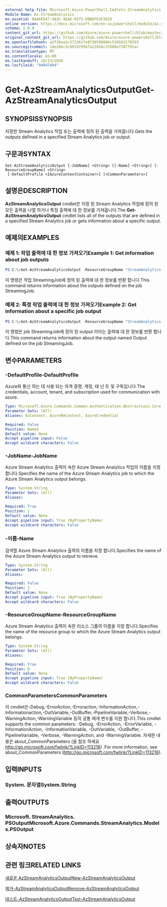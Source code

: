 ```yaml
---
external help file: Microsoft.Azure.PowerShell.Cmdlets.StreamAnalytics.dll-Help.xml
Module Name: Az.StreamAnalytics
ms.assetid: 04A6FD47-482C-4EA6-9375-D8B6FD1F2659
online version: https://docs.microsoft.com/en-us/powershell/module/az.streamanalytics/get-azstreamanalyticsoutput
schema: 2.0.0
content_git_url: https://github.com/Azure/azure-powershell/blob/master/src/StreamAnalytics/StreamAnalytics/help/Get-AzStreamAnalyticsOutput.md
original_content_git_url: https://github.com/Azure/azure-powershell/blob/master/src/StreamAnalytics/StreamAnalytics/help/Get-AzStreamAnalyticsOutput.md
ms.openlocfilehash: a2f20aa2c372261fe8f36599884c516563170293
ms.sourcegitcommit: 1de2b6c3c99197958fa2101bc37680e7507f91ac
ms.translationtype: MT
ms.contentlocale: ko-KR
ms.lasthandoff: 10/13/2020
ms.locfileid: "94047494"
---
```

# <span data-ttu-id="8d982-101">Get-AzStreamAnalyticsOutput</span><span class="sxs-lookup"><span data-stu-id="8d982-101">Get-AzStreamAnalyticsOutput</span></span>

## <span data-ttu-id="8d982-102">SYNOPSIS</span><span class="sxs-lookup"><span data-stu-id="8d982-102">SYNOPSIS</span></span>
<span data-ttu-id="8d982-103">지정한 Stream Analytics 작업 또는 출력에 정의 된 출력을 가져옵니다.</span><span class="sxs-lookup"><span data-stu-id="8d982-103">Gets the outputs defined in a specified Stream Analytics job or output.</span></span>

## <span data-ttu-id="8d982-104">구문과</span><span class="sxs-lookup"><span data-stu-id="8d982-104">SYNTAX</span></span>

```
Get-AzStreamAnalyticsOutput [-JobName] <String> [[-Name] <String>] [-ResourceGroupName] <String>
 [-DefaultProfile <IAzureContextContainer>] [<CommonParameters>]
```

## <span data-ttu-id="8d982-105">설명은</span><span class="sxs-lookup"><span data-stu-id="8d982-105">DESCRIPTION</span></span>
<span data-ttu-id="8d982-106">**AzStreamAnalyticsOutput** cmdlet은 지정 된 Stream Analytics 작업에 정의 된 모든 출력을 나열 하거나 특정 출력에 대 한 정보를 가져옵니다.</span><span class="sxs-lookup"><span data-stu-id="8d982-106">The **Get-AzStreamAnalyticsOutput** cmdlet lists all of the outputs that are defined in a specified Stream Analytics job or gets information about a specific output.</span></span>

## <span data-ttu-id="8d982-107">예제의</span><span class="sxs-lookup"><span data-stu-id="8d982-107">EXAMPLES</span></span>

### <span data-ttu-id="8d982-108">예제 1: 작업 출력에 대 한 정보 가져오기</span><span class="sxs-lookup"><span data-stu-id="8d982-108">Example 1: Get information about job outputs</span></span>
```powershell
PS C:\>Get-AzStreamAnalyticsOutput -ResourceGroupName "StreamAnalytics-Default-West-US" -JobName "StreamingJob"
```

<span data-ttu-id="8d982-109">이 명령은 작업 StreamingJob에 정의 된 출력에 대 한 정보를 반환 합니다.</span><span class="sxs-lookup"><span data-stu-id="8d982-109">This command returns information about the outputs defined on the job StreamingJob.</span></span>

### <span data-ttu-id="8d982-110">예제 2: 특정 작업 출력에 대 한 정보 가져오기</span><span class="sxs-lookup"><span data-stu-id="8d982-110">Example 2: Get information about a specific job output</span></span>
```powershell
PS C:\>Get-AzStreamAnalyticsOutput -ResourceGroupName "StreamAnalytics-Default-West-US" -JobName "StreamingJob" -Name "Output"
```

<span data-ttu-id="8d982-111">이 명령은 job StreamingJob에 정의 된 output 이라는 출력에 대 한 정보를 반환 합니다.</span><span class="sxs-lookup"><span data-stu-id="8d982-111">This command returns information about the output named Output defined on the job StreamingJob.</span></span>

## <span data-ttu-id="8d982-112">변수</span><span class="sxs-lookup"><span data-stu-id="8d982-112">PARAMETERS</span></span>

### <span data-ttu-id="8d982-113">-DefaultProfile</span><span class="sxs-lookup"><span data-stu-id="8d982-113">-DefaultProfile</span></span>
<span data-ttu-id="8d982-114">Azure와 통신 하는 데 사용 되는 자격 증명, 계정, 테 넌 트 및 구독입니다.</span><span class="sxs-lookup"><span data-stu-id="8d982-114">The credentials, account, tenant, and subscription used for communication with azure.</span></span>

```yaml
Type: Microsoft.Azure.Commands.Common.Authentication.Abstractions.Core.IAzureContextContainer
Parameter Sets: (All)
Aliases: AzContext, AzureRmContext, AzureCredential

Required: False
Position: Named
Default value: None
Accept pipeline input: False
Accept wildcard characters: False
```

### <span data-ttu-id="8d982-115">-JobName</span><span class="sxs-lookup"><span data-stu-id="8d982-115">-JobName</span></span>
<span data-ttu-id="8d982-116">Azure Stream Analytics 출력이 속한 Azure Stream Analytics 작업의 이름을 지정 합니다.</span><span class="sxs-lookup"><span data-stu-id="8d982-116">Specifies the name of the Azure Stream Analytics job to which the Azure Stream Analytics output belongs.</span></span>

```yaml
Type: System.String
Parameter Sets: (All)
Aliases:

Required: True
Position: 1
Default value: None
Accept pipeline input: True (ByPropertyName)
Accept wildcard characters: False
```

### <span data-ttu-id="8d982-117">-이름</span><span class="sxs-lookup"><span data-stu-id="8d982-117">-Name</span></span>
<span data-ttu-id="8d982-118">검색할 Azure Stream Analytics 출력의 이름을 지정 합니다.</span><span class="sxs-lookup"><span data-stu-id="8d982-118">Specifies the name of the Azure Stream Analytics output to retrieve.</span></span>

```yaml
Type: System.String
Parameter Sets: (All)
Aliases:

Required: False
Position: 2
Default value: None
Accept pipeline input: True (ByPropertyName)
Accept wildcard characters: False
```

### <span data-ttu-id="8d982-119">-ResourceGroupName</span><span class="sxs-lookup"><span data-stu-id="8d982-119">-ResourceGroupName</span></span>
<span data-ttu-id="8d982-120">Azure Stream Analytics 출력이 속한 리소스 그룹의 이름을 지정 합니다.</span><span class="sxs-lookup"><span data-stu-id="8d982-120">Specifies the name of the resource group to which the Azure Stream Analytics output belongs.</span></span>

```yaml
Type: System.String
Parameter Sets: (All)
Aliases:

Required: True
Position: 0
Default value: None
Accept pipeline input: True (ByPropertyName)
Accept wildcard characters: False
```

### <span data-ttu-id="8d982-121">CommonParameters</span><span class="sxs-lookup"><span data-stu-id="8d982-121">CommonParameters</span></span>
<span data-ttu-id="8d982-122">이 cmdlet은-Debug,-ErrorAction,-Erroraction,-InformationAction,-Informationaction,-OutVariable,-OutBuffer,-PipelineVariable,-Verbose,-WarningAction,-WarningVariable 등의 공통 매개 변수를 지원 합니다.</span><span class="sxs-lookup"><span data-stu-id="8d982-122">This cmdlet supports the common parameters: -Debug, -ErrorAction, -ErrorVariable, -InformationAction, -InformationVariable, -OutVariable, -OutBuffer, -PipelineVariable, -Verbose, -WarningAction, and -WarningVariable.</span></span> <span data-ttu-id="8d982-123">자세한 내용은 about_CommonParameters (을 참조 하세요 http://go.microsoft.com/fwlink/?LinkID=113216) .</span><span class="sxs-lookup"><span data-stu-id="8d982-123">For more information, see about_CommonParameters (http://go.microsoft.com/fwlink/?LinkID=113216).</span></span>

## <span data-ttu-id="8d982-124">입력</span><span class="sxs-lookup"><span data-stu-id="8d982-124">INPUTS</span></span>

### <span data-ttu-id="8d982-125">System. 문자열</span><span class="sxs-lookup"><span data-stu-id="8d982-125">System.String</span></span>

## <span data-ttu-id="8d982-126">출력</span><span class="sxs-lookup"><span data-stu-id="8d982-126">OUTPUTS</span></span>

### <span data-ttu-id="8d982-127">Microsoft. StreamAnalytics. PSOutput</span><span class="sxs-lookup"><span data-stu-id="8d982-127">Microsoft.Azure.Commands.StreamAnalytics.Models.PSOutput</span></span>

## <span data-ttu-id="8d982-128">상속자</span><span class="sxs-lookup"><span data-stu-id="8d982-128">NOTES</span></span>

## <span data-ttu-id="8d982-129">관련 링크</span><span class="sxs-lookup"><span data-stu-id="8d982-129">RELATED LINKS</span></span>

[<span data-ttu-id="8d982-130">새로운 AzStreamAnalyticsOutput</span><span class="sxs-lookup"><span data-stu-id="8d982-130">New-AzStreamAnalyticsOutput</span></span>](./New-AzStreamAnalyticsOutput.md)

[<span data-ttu-id="8d982-131">제거-AzStreamAnalyticsOutput</span><span class="sxs-lookup"><span data-stu-id="8d982-131">Remove-AzStreamAnalyticsOutput</span></span>](./Remove-AzStreamAnalyticsOutput.md)

[<span data-ttu-id="8d982-132">테스트-AzStreamAnalyticsOutput</span><span class="sxs-lookup"><span data-stu-id="8d982-132">Test-AzStreamAnalyticsOutput</span></span>](./Test-AzStreamAnalyticsOutput.md)


